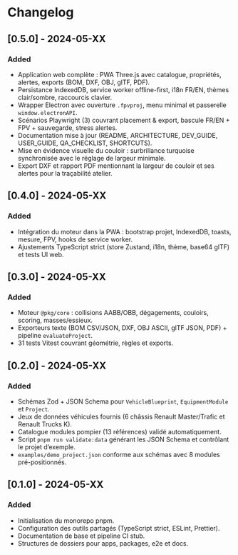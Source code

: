 # Changelog

## [0.5.0] - 2024-05-XX
### Added
- Application web complète : PWA Three.js avec catalogue, propriétés, alertes, exports (BOM, DXF, OBJ, glTF, PDF).
- Persistance IndexedDB, service worker offline-first, i18n FR/EN, thèmes clair/sombre, raccourcis clavier.
- Wrapper Electron avec ouverture `.fpvproj`, menu minimal et passerelle `window.electronAPI`.
- Scénarios Playwright (3) couvrant placement & export, bascule FR/EN + FPV + sauvegarde, stress alertes.
- Documentation mise à jour (README, ARCHITECTURE, DEV_GUIDE, USER_GUIDE, QA_CHECKLIST, SHORTCUTS).
- Mise en évidence visuelle du couloir : surbrillance turquoise synchronisée avec le réglage de largeur minimale.
- Export DXF et rapport PDF mentionnant la largeur de couloir et ses alertes pour la traçabilité atelier.

## [0.4.0] - 2024-05-XX
### Added
- Intégration du moteur dans la PWA : bootstrap projet, IndexedDB, toasts, mesure, FPV, hooks de service worker.
- Ajustements TypeScript strict (store Zustand, i18n, thème, base64 glTF) et tests UI web.

## [0.3.0] - 2024-05-XX
### Added
- Moteur `@pkg/core` : collisions AABB/OBB, dégagements, couloirs, scoring, masses/essieux.
- Exporteurs texte (BOM CSV/JSON, DXF, OBJ ASCII, glTF JSON, PDF) + pipeline `evaluateProject`.
- 31 tests Vitest couvrant géométrie, règles et exports.

## [0.2.0] - 2024-05-XX
### Added
- Schémas Zod + JSON Schema pour `VehicleBlueprint`, `EquipmentModule` et `Project`.
- Jeux de données véhicules fournis (6 châssis Renault Master/Trafic et Renault Trucks K).
- Catalogue modules pompier (13 références) validé automatiquement.
- Script `pnpm run validate:data` générant les JSON Schema et contrôlant le projet d’exemple.
- `examples/demo_project.json` conforme aux schémas avec 8 modules pré-positionnés.

## [0.1.0] - 2024-05-XX
### Added
- Initialisation du monorepo pnpm.
- Configuration des outils partagés (TypeScript strict, ESLint, Prettier).
- Documentation de base et pipeline CI stub.
- Structures de dossiers pour apps, packages, e2e et docs.
